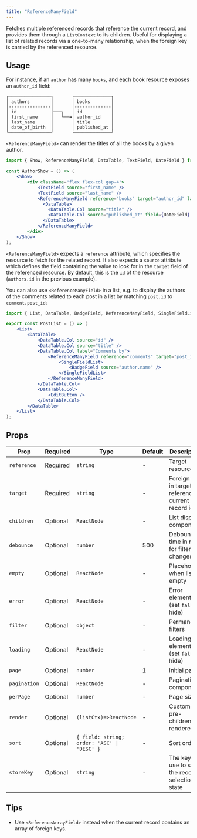 ```yaml
---
title: "ReferenceManyField"
---
```


Fetches multiple referenced records that reference the current record, and provides them through a `ListContext` to its children. Useful for displaying a list of related records via a one-to-many relationship, when the foreign key is carried by the referenced resource.

## Usage

For instance, if an `author` has many `books`, and each book resource exposes an `author_id` field:

```
┌────────────────┐       ┌──────────────┐
│ authors        │       │ books        │
│----------------│       │--------------│
│ id             │───┐   │ id           │
│ first_name     │   └──╼│ author_id    │
│ last_name      │       │ title        │
│ date_of_birth  │       │ published_at │
└────────────────┘       └──────────────┘
```

`<ReferenceManyField>` can render the titles of all the books by a given author.

```jsx {8-13}
import { Show, ReferenceManyField, DataTable, TextField, DateField } from '@/components/admin';

const AuthorShow = () => (
    <Show>
        <div className="flex flex-col gap-4">
            <TextField source="first_name" />
            <TextField source="last_name" />
            <ReferenceManyField reference="books" target="author_id" label="Books">
              <DataTable>
                <DataTable.Col source="title" />
                <DataTable.Col source="published_at" field={DateField} />
              </DataTable>
            </ReferenceManyField>
        </div>
    </Show>
);
```

`<ReferenceManyField>` expects a `reference` attribute, which specifies the resource to fetch for the related record. It also expects a `source` attribute which defines the field containing the value to look for in the `target` field of the referenced resource. By default, this is the `id` of the resource (`authors.id` in the previous example).

You can also use `<ReferenceManyField>` in a list, e.g. to display the authors of the comments related to each post in a list by matching `post.id` to `comment.post_id`:

```jsx {10-14}
import { List, DataTable, BadgeField, ReferenceManyField, SingleFieldList } from '@/components/admin';

export const PostList = () => (
    <List>
        <DataTable>
            <DataTable.Col source="id" />
            <DataTable.Col source="title" />
            <DataTable.Col label="Comments by">
                <ReferenceManyField reference="comments" target="post_id">
                    <SingleFieldList>
                        <BadgeField source="author.name" />
                    </SingleFieldList>
                </ReferenceManyField>
            </DataTable.Col>
            <DataTable.Col>
                <EditButton />
            </DataTable.Col>
        </DataTable>
    </List>
);
```

## Props

| Prop | Required | Type | Default | Description |
|------|----------|------|---------|-------------|
| `reference` | Required | `string` | - | Target resource |
| `target` | Required | `string` | - | Foreign key in target referencing current record id |
| `children` | Optional | `ReactNode` | - | List display components |
| `debounce` | Optional | `number` | 500 | Debounce time in ms for filter changes |
| `empty` | Optional | `ReactNode` | - | Placeholder when list empty |
| `error` | Optional | `ReactNode` | - | Error element (set `false` to hide) |
| `filter` | Optional | `object` | - | Permanent filters |
| `loading` | Optional | `ReactNode` | - | Loading element (set `false` to hide) |
| `page` | Optional | `number` | 1 | Initial page |
| `pagination` | Optional | `ReactNode` | - | Pagination component |
| `perPage` | Optional | `number` | - | Page size |
| `render` | Optional | `(listCtx)=>ReactNode` | - | Custom pre-children renderer |
| `sort` | Optional | `{ field: string; order: 'ASC' \| 'DESC' }` | - | Sort order |
| `storeKey` | Optional | `string` | - | The key to use to store the records selection state |

## Tips

- Use `<ReferenceArrayField>` instead when the current record contains an array of foreign keys.
